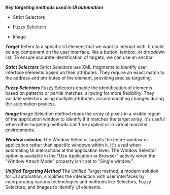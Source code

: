 ***Key targeting methods used in UI automation***

- Strict Selectors

- Fuzzy Selectors

- Image


***Target*** 
Refers to a specific UI element that we want to interact with. It could be any component on the user interface, like a button, textbox, or dropdown list. 
To ensure accurate identification of targets, we can use an anchor. 


***Strict Selectors***
Strict Selectors use XML fragments to identify user interface elements based on their attributes. 
They require an exact match to the address and attributes of the element, providing precise targeting. 


***Fuzzy Selectors***
Fuzzy Selectors enable the identification of elements based on patterns or partial matches, allowing for more flexibility. 
They validate selectors using multiple attributes, accommodating changes during the automation process. 

    
***Image***
Image Selection method reads the array of pixels in a visible region of the application window to identify if it matches the target array. 
It's useful when other targeting methods can't be applied or in virtual machine environments. 

    
***Window selector***
The Window Selector targets the entire window or application rather than specific windows within it. 
It's used when automating UI interactions at the application level. 
The Window Selector option is available in the "Use Application or Browser" activity when the "Window Attach Mode" property isn't set to "Single window."


***Unified Targeting Method***
The Unified Target method, 
a modern solution for UI automation, simplifies the interaction with user interfaces by incorporating various technologies and methods like Selectors, 
Fuzzy Selectors, and Images to identify UI elements. 














